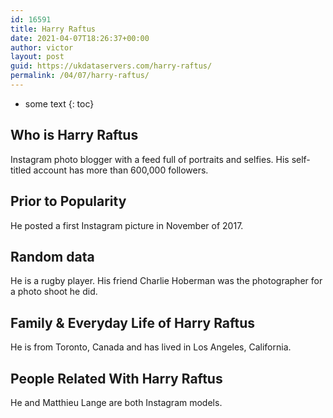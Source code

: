 ```yaml
---
id: 16591
title: Harry Raftus
date: 2021-04-07T18:26:37+00:00
author: victor
layout: post
guid: https://ukdataservers.com/harry-raftus/
permalink: /04/07/harry-raftus/
---
```


* some text
{: toc}


## Who is Harry Raftus



Instagram photo blogger with a feed full of portraits and selfies. His self-titled account has more than 600,000 followers. 

                
                
                
## Prior to Popularity



He posted a first Instagram picture in November of 2017. 

                
                
                
## Random data



He is a rugby player. His friend Charlie Hoberman was the photographer for a photo shoot he did.

                
                
                
## Family & Everyday Life of Harry Raftus



He is from Toronto, Canada and has lived in Los Angeles, California.

                
                
                
## People Related With Harry Raftus



He and Matthieu Lange are both Instagram models.

                
              
            
          
          
          